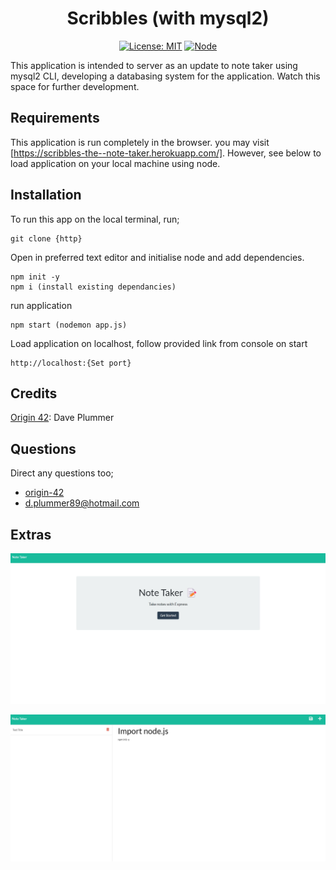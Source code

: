 <div align="center">

# Scribbles (with mysql2)

</div>


<div align="center">

[![License: MIT](https://img.shields.io/github/license/adonisjs/adonis-framework?style=for-the-badge)](https://opensource.org/licenses/MIT) [![Node](https://badges.aleen42.com/src/node.svg)](https://nodejs.org/en/)

</div>



This application is intended to server as an update to note taker using mysql2 CLI, developing a databasing system for the application. Watch this space for further development.

## Requirements

This application is run completely in the browser. you may visit [https://scribbles-the--note-taker.herokuapp.com/]. However, see below to load application on your local machine using node.


## Installation

To run this app on the local terminal, run;
```
git clone {http}
```

Open in preferred text editor and initialise node and add dependencies.
```
npm init -y
npm i (install existing dependancies)
```

run application
```
npm start (nodemon app.js)
```

Load application on localhost, follow provided link from console on start
```
http://localhost:{Set port}
```

## Credits

[Origin 42](https://github.com/origin-42): Dave Plummer

## Questions

Direct any questions too;

- [origin-42](https://github.com/origin-42)
- d.plummer89@hotmail.com

## Extras

![snippet](./images/home_screen.jpg)

![snippet](./images/notes_page.jpg)

